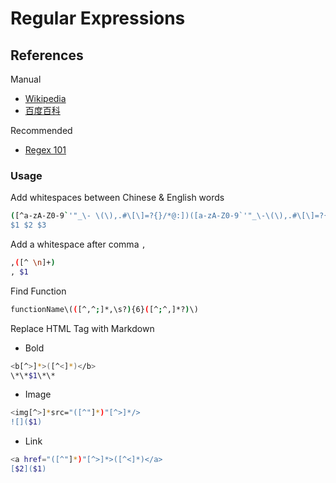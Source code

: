 # Regular Expressions

## References

Manual

- [Wikipedia](https://zh.wikipedia.org/wiki/%E6%AD%A3%E5%88%99%E8%A1%A8%E8%BE%BE%E5%BC%8F)
- [百度百科](https://baike.baidu.com/item/%E6%AD%A3%E5%88%99%E8%A1%A8%E8%BE%BE%E5%BC%8F)

Recommended

- [Regex 101](https://regex101.com/)

### Usage

Add whitespaces between Chinese & English words

```bash
([^a-zA-Z0-9`'"_\- \(\),.#\[\]=?{}/*@:])([a-zA-Z0-9`'"_\-\(\),.#\[\]=?{}/*@:]+)([^a-zA-Z0-9`'"_\- \(\),.#\[\]=?{}/*@:])
$1 $2 $3
```

Add a whitespace after comma `,`

```bash
,([^ \n]+)
, $1
```

Find Function

```bash
functionName\(([^,^;]*,\s?){6}([^;^,]*?)\)
```

Replace HTML Tag with Markdown

- Bold

```bash
<b[^>]*>([^<]*)</b>
\*\*$1\*\*
```

- Image

```bash
<img[^>]*src="([^"]*)"[^>]*/>
![]($1)
```

- Link

```bash
<a href="([^"]*)"[^>]*>([^<]*)</a>
[$2]($1)
```
